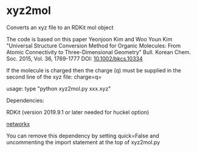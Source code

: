 # xyz2mol

Converts an xyz file to an RDKit mol object

The code is  based on this paper Yeonjoon Kim and Woo Youn Kim "Universal Structure Conversion Method for Organic Molecules: From Atomic Connectivity to Three-Dimensional Geometry" Bull. Korean Chem. Soc. 2015, Vol. 36, 1769-1777 DOI: [10.1002/bkcs.10334](http://dx.doi.org/10.1002/bkcs.10334)

If the molecule is charged then the charge (q) must be supplied in the second line of the xyz file: charge=q= 

usage: type "python xyz2mol.py xxx.xyz"

Dependencies: 

RDKit (version 2019.9.1 or later needed for huckel option)

[networkx](https://networkx.github.io/)

You can remove this dependency by setting quick=False and uncommenting the import statement at the top of xyz2mol.py